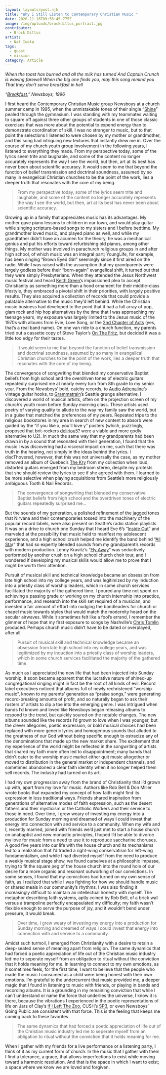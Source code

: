 ```yaml
---
layout: layouts/post.njk
title: "Why I Still Listen to Contemporary Christian Music "
date: 2020-11-16T09:56:45.775Z
image: /img/uploads/brockdittus_portrait.jpg
contributor:
  - Brock Dittus
artist:
  - Nat Iwata
tags:
  - guest
  - mission
category: Article
---
```

*When the toast has burned and all the milk has turned
And Captain Crunch is waving farewell
When the big one finds you, may this song remind you
That they don’t serve breakfast in hell*

*“[Breakfast](https://youtu.be/pNkrvcrpQhU),” Newsboys, 1996*

I first heard the Contemporary Christian Music group Newsboys at a church summer camp in 1995, when the unmistakable tones of their single “[Shine](https://youtu.be/m8y3IKarEVY)” pealed through the gymnasium. I was standing with my teammates waiting to square off against three other groups of students in one of those classic exercises that was more about the potential to expend energy than to demonstrate coordination of skill. I was no stranger to music, but to that point the selections I listened to were chosen by my mother or grandmother, and this song had intriguing new textures that instantly drew me in. Over the course of my church youth group involvement in the following years, I listened to everything they made. From my perspective today, some of the lyrics seem trite and laughable, and some of the content no longer accurately represents the way I see the world, but then, art at its best has never been about scientific accuracy. It would seem to me that beyond the function of belief transmission and doctrinal soundness, assumed by so many in evangelical Christian churches to be the point of the work, lies a deeper truth that resonates with the core of my being.

> From my perspective today, some of the lyrics seem trite and laughable, and some of the content no longer accurately represents the way I see the world, but then, art at its best has never been about scientific accuracy.

Growing up in a family that appreciates music has its advantages. My mother gave piano lessons to children in our town, and would play guitar while singing scripture-based songs to my sisters and I before bedtime. My grandmother loved music, and played piano as well, and while my grandfather didn’t have an acumen for the theory, he was a mechanical genius and put his efforts toward refurbishing old pianos, among other things. My mother was involved in parachurch religious groups in and after high school, of which music was an integral part; YoungLife, for example, has been singing “Brown Eyed Girl” seemingly since it first aired on the radio. While I was raised with the assumption that my grandparents were largely godless before their “born-again” evangelical shift, it turned out that they were simply Presbyterians. When they attended the Jesus Northwest music festival and heard [Keith Green’](https://youtu.be/UiS0qPqLK8c)s impassioned plea to accept Christianity as something more than a hood ornament for their middle-class lifestyle, they embraced a pivotal shift in their priorities, with largely positive results. They also acquired a collection of records that could provide a palatable alternative to the music they’d left behind. While the Christian music business had developed to the point that it had a full array of pop, glam rock and hip hop alternatives by the time that I was approaching my teenage years, my exposure was largely limited to the Jesus music of the 1970s with albums from Evie, Love Song, or the [2nd Chapter of Acts](https://youtu.be/G-hLSR5F4Y0) (yes, that’s a real band name). On one van ride to a church function, my parents tried out a cassette copy of Steve Taylor’s [On The Fritz](https://youtu.be/ohTBAp_m4GA), but decided it was a little too edgy for their tastes.

> It would seem to me that beyond the function of belief transmission and doctrinal soundness, assumed by so many in evangelical Christian churches to be the point of the work, lies a deeper truth that resonates with the core of my being.

The convergence of songwriting that blended my conservative Baptist beliefs from high school and the overdriven tones of electric guitars repeatedly surprised me at nearly every turn from 8th grade to my senior year. From the Newsboys’ bold, catchy records, to [Audio Adrenaline’](https://youtu.be/9SVahsiPQx8)s vintage guitar hooks, to [Grammatrain](https://youtu.be/WkpF-m1Ydl0)’s Seattle grunge alternative, I discovered a world of musical artists, often on the projection screen of my church’s youth room before Sunday morning class. These artists used poetry of varying quality to allude to the way my family saw the world, but in a guise that matched the preferences of my peers. Repeated trips to the religious bookstores in my area in search of new content to absorb were guided by the “if you like x, you’ll love y” posters (which, puzzlingly, proposed that brit-rockers [deliriou5?](< https://youtu.be/WlZ9tPPnZGw>) were a viable and more godly alternative to U2). In much the same way that my grandparents had been drawn in by a sound that resonated with their generation, I found that the music I was discovering had a visceral impact on me, such that there was truth in the hearing, not simply in the ideas behind the lyrics. I discThovered, however, that this was not universally the case, as my mother removed an album of Quebec’s [The Kry](https://youtu.be/oYtB9mRIIbU) from my collection when loud, distorted guitars emerged from my bedroom stereo, despite my protests that she should review the lyrics to see if she agreed with them. I learned to be more selective when playing acquisitions from Seattle’s more religiously ambiguous Tooth & Nail Records.

> The convergence of songwriting that blended my conservative Baptist beliefs from high school and the overdriven tones of electric guitars repeatedly surprised me...

But the sounds of my generation, a polished refinement of the jagged tones that Nirvana and their contemporaries tossed into the machinery of the popular record labels, were also present on Seattle’s radio station playlists. It was on a drive to church one Sunday that I heard Eve 6’s “[Inside Out](https://youtu.be/WkcQt-1j-SE)” and marveled at the possibility that music held to manifest my adolescent experience, and a high school crush helped me identify the band behind “[All Sta](https://youtu.be/N2QxDxzMGa8)r” that had so expertly blended sounds from my grandparent’s records with modern production. Lenny Kravitz’s “[Fly Away](https://youtu.be/S8xf_STggqs)” was seductively performed by another crush on a high school church choir tour, and I wondered if developing my musical skills would allow me to prove that I might be worth their attention.

Pursuit of musical skill and technical knowledge became an obsession from late high school into my college years, and was legitimized by my induction into a priestly class of worship leaders, which in some church services facilitated the majority of the gathered time. I poured any time not spent on achieving a passing grade or working on my church internship into practice, performance, and research into the skill set required of a musician, and invested a fair amount of effort into nudging the bandleaders for church or chapel music towards styles that would match the modernity heard on the secular airwaves. While it sometimes felt like a fool’s errand, I remember the glimmer of hope that my first exposure to songs by Nashville’s [Chris Tomlin](https://youtu.be/lPViExE4j-k) produced. Perhaps church music didn’t have to be dated or overplayed, after all.

> Pursuit of musical skill and technical knowledge became an obsession from late high school into my college years, and was legitimized by my induction into a priestly class of worship leaders, which in some church services facilitated the majority of the gathered time.

As much as I appreciated the new life that had been injected into Sunday worship, it soon became apparent that the lucrative nature of shined-up congregational singing might in fact be the root of all kinds of evil. Record label executives noticed that albums full of newly rechristened “worship music”, known to my parents’ generation as “praise songs,” were generating record-breaking amounts of profit, and so naturally began to ask their rosters of artists to dip a toe into the emerging genre. I was intrigued when bands I’d known and loved like Newsboys began releasing albums to respond to the trend, but quickly soured on the notable changes. The new albums sounded like the records I’d grown to love when I was younger, but the clever allegories, poetic expression, or bold musical choices had been replaced with more generic lyrics and homogenous sounds that alluded to the greatness of our God without being specific enough to ostracize any of the denominations that made up the new market share. The excitement that my experience of the world might be reflected in the songwriting of artists that shared my faith more often led to disappointment; many bands that didn’t cater to the worship music market either quit music altogether or moved to distribution in the general market or independent channels, and sometimes abandoned a clear faith identity when it no longer helped them sell records. The industry had turned on its art.

I had my own progression away from the brand of Christianity that I’d grown up with, apart from my love for music. Authors like Rob Bell & Don Miller wrote books that expanded my concept of how faith might find its expression in less traditional ways. Friends shared inspiration from generations of alternative modes of faith expression, such as the desert fathers and their mysticism or the Catholic Workers and their service to those in need. Over time, I grew weary of investing my energy into a production for Sunday morning and dreamed of ways I could invest that energy into connection with and service to a community. When my wife and I, recently married, joined with friends we’d just met to start a house church on anabaptist and new monastic principles, I hoped I’d be able to divorce my love for music from a need to use it to reproduce saccharine choruses.
A good five years into our life with the house church and its mechanisms led to a realization that I’d traded a right-wing conservatism for left-wing fundamentalism, and while I had diverted myself from the need to produce a weekly musical stage show, we found ourselves at a philosophic impasse, trying to fit the square peg of the house church into the round hole of our desire for a more organic and resonant outworking of our convictions. In some senses, I found that my convictions had turned on my own sense of faith, as I realized that while I was fighting for how we should handle music or shared meals in our community’s rhythms, I was also finding it increasingly difficult to maintain an intellectual honesty with myself. The metaphor describing faith systems, aptly coined by Rob Bell, of a brick wall versus a trampoline perfectly encapsulated my difficulty; my faith wasn’t flexible enough to serve the purpose of joy, and it wouldn’t bend under pressure, it would break.

> Over time, I grew weary of investing my energy into a production for Sunday morning and dreamed of ways I could invest that energy into connection with and service to a community.

Amidst such turmoil, I emerged from Christianity with a desire to retain a deep-seated sense of meaning apart from religion. The same dynamics that had forced a poetic appreciation of life out of the Christian music industry led me to seperate myself from an obligation to ritual without the conviction that it holds meaning for me. In learning to connect to my own emotions, as it sometimes feels, for the first time, I want to believe that the people who made the music I consumed as a child were being honest with their own emotions. I’m grateful to the undercurrent that music provided me, a deeper magic that I found in listening to music with friends, or playing in bands and recording albums. It is a grounding in my remaining conviction that while I can’t understand or name the force that underlies the universe, I know it is there, because the vibrations I experienced in the poetic representations of life on Jars of Clay’s [If I Left The Zoo](https://youtu.be/BNLcTWLcP8g), CUSH’s [SP3](https://youtu.be/i_VoFhLRaSA), or even Newsboys’ Going Public are consistent with that force. This is the feeling that keeps me coming back to these favorites.

> The same dynamics that had forced a poetic appreciation of life out of the Christian music industry led me to seperate myself from an obligation to ritual without the conviction that it holds meaning for me.

When I gather with my friends for a live performance or a listening party, I think of it as my current form of church. In the music that I gather with them I find a tolerance, a grace, that allows imperfections to exist while moving toward a harmonic resolution. And that is the space in which I want to exist; a space where we know we are loved and forgiven.